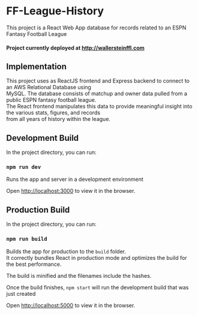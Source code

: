 # FF-League-History

This project is a React Web App database for records related to an ESPN Fantasy Football League

#### Project currently deployed at http://wallersteinffl.com

## Implementation

This project uses as ReactJS frontend and Express backend to connect to an AWS Relational Database using\
MySQL. The database consists of matchup and owner data pulled from a public ESPN fantasy football league.\
The React frontend manipulates this data to provide meaningful insight into the various stats, figures, and records\
from all years of history within the league. 

## Development Build

In the project directory, you can run:

### `npm run dev`

Runs the app and server in a development environment

Open [http://localhost:3000](http://localhost:3000) to view it in the browser.


## Production Build

In the project directory, you can run:

### `npm run build`

Builds the app for production to the `build` folder.\
It correctly bundles React in production mode and optimizes the build for the best performance.

The build is minified and the filenames include the hashes.

Once the build finishes, `npm start` will run the development build that was just created

Open [http://localhost:5000](http://localhost:5000) to view it in the browser.
